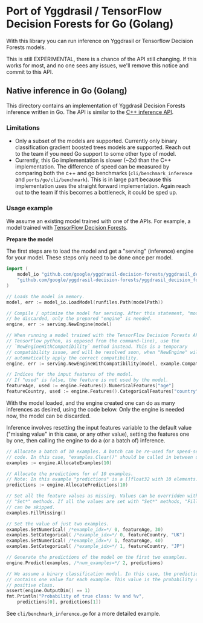 # Port of Yggdrasil / TensorFlow Decision Forests for Go (Golang)

With this library you can run inference on Yggdrasil or Tensorflow Decision
Forests models.

This is still EXPERIMENTAL, there is a chance of the API still changing. If this
works for most, and no one sees any issues, we'll remove this notice and commit
to this API.

## Native inference in Go (Golang)

This directory contains an implementation of Yggdrasil Decision Forests
inference written in Go. The API is similar to the
[C++ inference API](https://github.com/google/yggdrasil-decision-forests/blob/main/documentation/rtd/cli_user_manual.md).

### Limitations

-   Only a subset of the models are supported. Currently only binary
    classification gradient boosted trees models are supported.
    Reach out to the team if you need Go support to some other type of model.
-   Currently, this Go implementation is slower (~2x) than the C++
    implementation. The difference of speed can be measured by comparing both
    the c++ and go benchmarks (`cli/benchmark_inference` and
    `ports/go/cli/benchmark`). This is in large part because this implementation
    uses the straight forward implementation. Again reach out to the team
    if this becomes a bottleneck, it could be sped up. 

### Usage example

We assume an existing model trained with one of the APIs. For example, a model
trained with
[TensorFlow Decision Forests](https://www.tensorflow.org/decision_forests).

**Prepare the model**

The first steps are to load the model and get a "serving" (inference) engine
for your model. These steps only need to be done once per model.

```go
import (
    model_io "github.com/google/yggdrasil-decision-forests/yggdrasil_decision_forests/port/go/model/io/canonical"
    "github.com/google/yggdrasil-decision-forests/yggdrasil_decision_forests/port/go/serving"
)

// Loads the model in memory.
model, err := model_io.LoadModel(runfiles.Path(modelPath))

// Compile / optimize the model for serving. After this statement, "model" can
// be discarded, only the prepared "engine" is needed.
engine, err := serving.NewEngine(model)

// When running a model trained with the TensorFlow Decision Forests API (in
// TensorFlow python, as opposed from the command-line), use the
// `NewEngineWithCompatibility` method instead. This is a temporary
// compatibility issue, and will be resolved soon, when "NewEngine" will
// automatically apply the correct compatibility.
engine, err := serving.NewEngineWithCompatibility(model, example.CompatibilityTensorFlowDecisionForests)

// Indices for the input features of the model.
// If "used" is false, the feature is not used by the model.
featureAge, used := engine.Features().NumericalFeatures["age"]
featureCountry, used := engine.Features().CategoricalFeatures["country"]
```

With the model loaded, and the engine created one can do as many inferences as 
desired, using the code below. Only the engine is needed now, the model can be
discarded.

Inference involves resetting the input features variable to the default value
("missing value" in this case, or any other value), setting the features one
by one, then calling the engine to do a (or a batch of) inference.

```go
// Allocate a batch of 10 examples. A batch can be re-used for speed-sensitive
// code. In this case, "examples.Clear()" should be called in between usages.
examples := engine.AllocateExamples(10)

// Allocate the predictions for of 10 examples.
// Note: In this example "predictions" is a []float32 with 10 elements.
predictions := engine.AllocatePredictions(10)

// Set all the feature values as missing. Values can be overridden with the
// "Set*" methods. If all the values are set with "Set*" methods, "FillMissing"
// can be skipped.
examples.FillMissing()

// Set the value of just two examples.
examples.SetNumerical( /*example_idx=*/ 0, featureAge, 30)
examples.SetCategorical( /*example_idx=*/ 0, featureCountry, "UK")
examples.SetNumerical( /*example_idx=*/ 1, featureAge, 40)
examples.SetCategorical( /*example_idx=*/ 1, featureCountry, "JP")

// Generate the predictions of the model on the first two examples.
engine.Predict(examples, /*num_examples=*/ 2, predictions)

// We assume a binary classification model. In this case, the prediction
// contains one value for each example. This value is the probability of the
// positive class.
assert(engine.OutputDim() == 1)
fmt.Println("Probability of true class: %v and %v",
    predictions[0], predictions[1])
```

See `cli/benchmark_inference.go` for a more detailed example.
